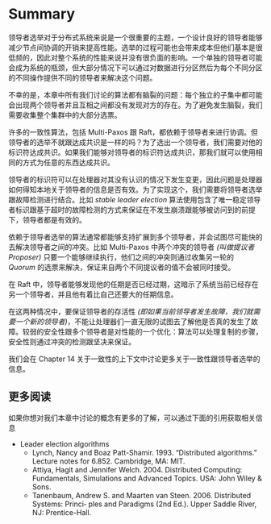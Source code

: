 # Summary

领导者选举对于分布式系统来说是一个很重要的主题，一个设计良好的领导者能够减少节点间协调的开销来提高性能。选举的过程可能也会带来成本但他们基本是很低频的，因此对整个系统的性能来说并没有很负面的影响。一个单独的领导者可能会成为系统的瓶颈，但大部分情况下可以通过对数据进行分区然后为每个不同分区的不同操作提供不同的领导者来解决这个问题。

不幸的是，本章中所有我们讨论的算法都有脑裂的问题：每个独立的子集中都可能会出现两个领导者并且互相之间都没有发现对方的存在。为了避免发生脑裂，我们需要收集整个集群中的大部分选票。

许多的一致性算法，包括 Multi-Paxos 跟 Raft，都依赖于领导者来进行协调。但领导者的选举不就跟达成共识是一样的吗？为了选出一个领导者，我们需要对他的标识符达成共识。如果我们能够对领导者的标识符达成共识，那我们就可以使用相同的方式为任意的东西达成共识。

领导者的标识符可以在处理器对其没有认识的情况下发生变更，因此问题是处理器如何得知本地关于领导者的信息是否有效。为了实现这个，我们需要将领导者选举跟故障检测进行结合。比如 *stable leader election* 算法使用包含了唯一稳定领导者标识跟基于超时的故障检测的方式来保证在不发生崩溃跟能够被访问到的前提下，领导者都是有效的。

依赖于领导者选举的算法通常都能够支持扩展到多个领导者，并会试图尽可能快的去解决领导者之间的冲突。比如 Multi-Paxos 中两个冲突的领导者 *(叫做提议者 Proposer)* 只要一个能够继续执行，他们之间的冲突则通过收集另一轮的 *Quorum* 的选票来解决，保证来自两个不同提议者的值不会被同时接受。

在 Raft 中，领导者能够发现他的任期是否已经过期，这暗示了系统当前已经存在另一个领导者，并且他有着比自己还要大的任期信息。

在这两种情况中，要保证领导者的存活性 *(即如果当前领导者发生故障，我们就需要一个新的领导者)*，不能让处理器们一直无限的试图去了解他是否真的发生了故障。较弱的安全性跟多个领导者是对性能的一个优化：算法可以处理复制的步骤，安全性则通过冲突的检测跟坚决来保证。

我们会在 Chapter 14 关于一致性的上下文中讨论更多关于一致性跟领导者选举的信息。

## 更多阅读

如果你想对我们本章中讨论的概念有更多的了解，可以通过下面的引用获取相关信息

- Leader election algorithms
  - Lynch, Nancy and Boaz Patt-Shamir. 1993. “Distributed algorithms.” Lecture notes for 6.852. Cambridge, MA: MIT.
  - Attiya, Hagit and Jennifer Welch. 2004. Distributed Computing: Fundamentals, Simulations and Advanced Topics. USA: John Wiley & Sons.
  - Tanenbaum, Andrew S. and Maarten van Steen. 2006. Distributed Systems: Princi‐ ples and Paradigms (2nd Ed.). Upper Saddle River, NJ: Prentice-Hall.